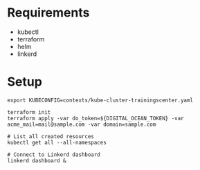 # Requirements

* kubectl
* terraform
* helm
* linkerd

# Setup

```
export KUBECONFIG=contexts/kube-cluster-trainingscenter.yaml

terraform init
terraform apply -var do_token=${DIGITAL_OCEAN_TOKEN} -var acme_mail=mail@sample.com -var domain=sample.com

# List all created resources
kubectl get all --all-namespaces

# Connect to Linkerd dashboard
linkerd dashboard &
```
